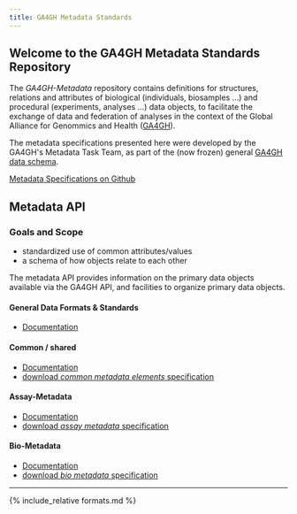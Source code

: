 ```yaml
---
title: GA4GH Metadata Standards
---
```


## Welcome to the GA4GH Metadata Standards Repository

The *GA4GH-Metadata* repository contains definitions for structures, relations and attributes of biological (individuals, biosamples ...) and procedural (experiments, analyses ...) data objects, to facilitate the exchange of data and federation of analyses in the context of the Global Alliance for Genommics and Health ([GA4GH](http://ga4gh.org)).

The metadata specifications presented here were developed by the GA4GH's Metadata Task Team, as part of the (now frozen) general [GA4GH data schema](https://github.com/ga4gh/ga4gh-schemas/).

[Metadata Specifications on Github](https://github.com/ga4gh-metadata/ga4gh-metadata/)


## Metadata API

### Goals and Scope

* standardized use of common attributes/values
* a schema of how objects relate to each other

The metadata API provides information on the primary data objects
available via the GA4GH API, and facilities to organize primary data
objects.

#### General Data Formats & Standards
* [Documentation](formats.html)

#### Common / shared
* [Documentation](shared.html)
* [download *common metadata elements* specification](https://raw.githubusercontent.com/ga4gh-metadata/ga4gh-metadata/master/schemas/shared.proto)

#### Assay-Metadata
* [Documentation](assaymetadata.html)
* [download *assay metadata* specification](https://raw.githubusercontent.com/ga4gh-metadata/ga4gh-metadata/master/schemas/assaymetadata.proto)

#### Bio-Metadata
* [Documentation](biometadata.html)
* [download *bio metadata* specification](https://raw.githubusercontent.com/ga4gh-metadata/ga4gh-metadata/master/schemas/biometadata.proto)



---

{% include_relative formats.md %}


<!--
[Bio-Metadata (full path)](https://github.com/ga4gh-metadata/ga4gh-metadata/blob/master/schema/bio_metadata.proto)
-->
